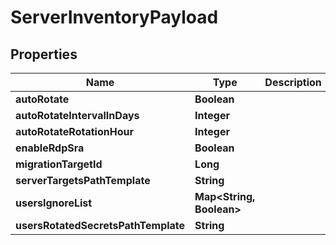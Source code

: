 

# ServerInventoryPayload


## Properties

Name | Type | Description | Notes
------------ | ------------- | ------------- | -------------
**autoRotate** | **Boolean** |  |  [optional]
**autoRotateIntervalInDays** | **Integer** |  |  [optional]
**autoRotateRotationHour** | **Integer** |  |  [optional]
**enableRdpSra** | **Boolean** |  |  [optional]
**migrationTargetId** | **Long** |  |  [optional]
**serverTargetsPathTemplate** | **String** |  |  [optional]
**usersIgnoreList** | **Map&lt;String, Boolean&gt;** |  |  [optional]
**usersRotatedSecretsPathTemplate** | **String** |  |  [optional]



